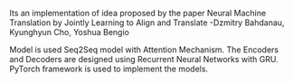 Its an implementation of idea proposed by the paper 
Neural Machine Translation by Jointly Learning to Align and Translate
-Dzmitry Bahdanau, Kyunghyun Cho, Yoshua Bengio 

Model is used Seq2Seq model with Attention Mechanism. The Encoders and Decoders are designed using Recurrent Neural Networks with GRU. PyTorch framework is used to implement the models.